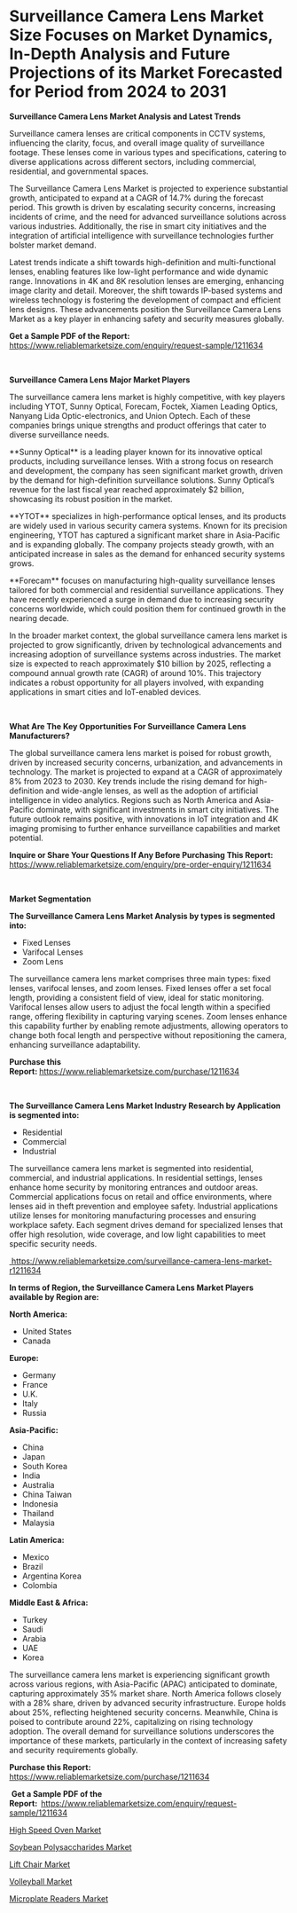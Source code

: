 <p><h1>Surveillance Camera Lens Market Size Focuses on Market Dynamics, In-Depth Analysis and Future Projections of its Market Forecasted for Period from 2024 to 2031</h1></p><p><strong>Surveillance Camera Lens Market Analysis and Latest Trends</strong></p>
<p><p>Surveillance camera lenses are critical components in CCTV systems, influencing the clarity, focus, and overall image quality of surveillance footage. These lenses come in various types and specifications, catering to diverse applications across different sectors, including commercial, residential, and governmental spaces. </p><p>The Surveillance Camera Lens Market is projected to experience substantial growth, anticipated to expand at a CAGR of 14.7% during the forecast period. This growth is driven by escalating security concerns, increasing incidents of crime, and the need for advanced surveillance solutions across various industries. Additionally, the rise in smart city initiatives and the integration of artificial intelligence with surveillance technologies further bolster market demand.</p><p>Latest trends indicate a shift towards high-definition and multi-functional lenses, enabling features like low-light performance and wide dynamic range. Innovations in 4K and 8K resolution lenses are emerging, enhancing image clarity and detail. Moreover, the shift towards IP-based systems and wireless technology is fostering the development of compact and efficient lens designs. These advancements position the Surveillance Camera Lens Market as a key player in enhancing safety and security measures globally.</p></p>
<p><strong>Get a Sample PDF of the Report:&nbsp;</strong> <a href="https://www.reliablemarketsize.com/enquiry/request-sample/1211634?utm_campaign=1105&utm_medium=2&utm_source=Github&utm_content=ia&utm_term=17122024&utm_id=surveillance-camera-lens">https://www.reliablemarketsize.com/enquiry/request-sample/1211634</a></p>
<p>&nbsp;</p>
<p><strong>Surveillance Camera Lens Major Market Players</strong></p>
<p><p>The surveillance camera lens market is highly competitive, with key players including YTOT, Sunny Optical, Forecam, Foctek, Xiamen Leading Optics, Nanyang Lida Optic-electronics, and Union Optech. Each of these companies brings unique strengths and product offerings that cater to diverse surveillance needs.</p><p>**Sunny Optical** is a leading player known for its innovative optical products, including surveillance lenses. With a strong focus on research and development, the company has seen significant market growth, driven by the demand for high-definition surveillance solutions. Sunny Optical’s revenue for the last fiscal year reached approximately $2 billion, showcasing its robust position in the market.</p><p>**YTOT** specializes in high-performance optical lenses, and its products are widely used in various security camera systems. Known for its precision engineering, YTOT has captured a significant market share in Asia-Pacific and is expanding globally. The company projects steady growth, with an anticipated increase in sales as the demand for enhanced security systems grows.</p><p>**Forecam** focuses on manufacturing high-quality surveillance lenses tailored for both commercial and residential surveillance applications. They have recently experienced a surge in demand due to increasing security concerns worldwide, which could position them for continued growth in the nearing decade.</p><p>In the broader market context, the global surveillance camera lens market is projected to grow significantly, driven by technological advancements and increasing adoption of surveillance systems across industries. The market size is expected to reach approximately $10 billion by 2025, reflecting a compound annual growth rate (CAGR) of around 10%. This trajectory indicates a robust opportunity for all players involved, with expanding applications in smart cities and IoT-enabled devices.</p></p>
<p>&nbsp;</p>
<p><strong>What Are The Key Opportunities For Surveillance Camera Lens Manufacturers?</strong></p>
<p><p>The global surveillance camera lens market is poised for robust growth, driven by increased security concerns, urbanization, and advancements in technology. The market is projected to expand at a CAGR of approximately 8% from 2023 to 2030. Key trends include the rising demand for high-definition and wide-angle lenses, as well as the adoption of artificial intelligence in video analytics. Regions such as North America and Asia-Pacific dominate, with significant investments in smart city initiatives. The future outlook remains positive, with innovations in IoT integration and 4K imaging promising to further enhance surveillance capabilities and market potential.</p></p>
<p><strong>Inquire or Share Your Questions If Any Before Purchasing This Report:</strong> <a href="https://www.reliablemarketsize.com/enquiry/pre-order-enquiry/1211634?utm_campaign=1105&utm_medium=2&utm_source=Github&utm_content=ia&utm_term=17122024&utm_id=surveillance-camera-lens">https://www.reliablemarketsize.com/enquiry/pre-order-enquiry/1211634</a></p>
<p>&nbsp;</p>
<p><strong>Market Segmentation</strong></p>
<p><strong>The Surveillance Camera Lens Market Analysis by types is segmented into:</strong></p>
<p><ul><li>Fixed Lenses</li><li>Varifocal Lenses</li><li>Zoom Lens</li></ul></p>
<p><p>The surveillance camera lens market comprises three main types: fixed lenses, varifocal lenses, and zoom lenses. Fixed lenses offer a set focal length, providing a consistent field of view, ideal for static monitoring. Varifocal lenses allow users to adjust the focal length within a specified range, offering flexibility in capturing varying scenes. Zoom lenses enhance this capability further by enabling remote adjustments, allowing operators to change both focal length and perspective without repositioning the camera, enhancing surveillance adaptability.</p></p>
<p><strong>Purchase this Report:&nbsp;</strong><a href="https://www.reliablemarketsize.com/purchase/1211634?utm_campaign=1105&utm_medium=2&utm_source=Github&utm_content=ia&utm_term=17122024&utm_id=surveillance-camera-lens">https://www.reliablemarketsize.com/purchase/1211634</a></p>
<p>&nbsp;</p>
<p><strong>The Surveillance Camera Lens Market Industry Research by Application is segmented into:</strong></p>
<p><ul><li>Residential</li><li>Commercial</li><li>Industrial</li></ul></p>
<p><p>The surveillance camera lens market is segmented into residential, commercial, and industrial applications. In residential settings, lenses enhance home security by monitoring entrances and outdoor areas. Commercial applications focus on retail and office environments, where lenses aid in theft prevention and employee safety. Industrial applications utilize lenses for monitoring manufacturing processes and ensuring workplace safety. Each segment drives demand for specialized lenses that offer high resolution, wide coverage, and low light capabilities to meet specific security needs.</p></p>
<p><a href="https://www.reliablemarketsize.com/surveillance-camera-lens-market-r1211634?utm_campaign=1105&utm_medium=2&utm_source=Github&utm_content=ia&utm_term=17122024&utm_id=surveillance-camera-lens">&nbsp;https://www.reliablemarketsize.com/surveillance-camera-lens-market-r1211634</a></p>
<p><strong>In terms of Region, the Surveillance Camera Lens Market Players available by Region are:</strong></p>
<p>
    <p> <strong> North America: </strong>
        <ul>
            <li>United States</li>
            <li>Canada</li>
        </ul>
        </p> 
    <p> <strong> Europe: </strong>
        <ul>
            <li>Germany</li>
            <li>France</li>
            <li>U.K.</li>
            <li>Italy</li>
            <li>Russia</li>
        </ul>
        </p> 
    <p> <strong> Asia-Pacific: </strong>
        <ul>
            <li>China</li>
            <li>Japan</li>
            <li>South Korea</li>
            <li>India</li>
            <li>Australia</li>
            <li>China Taiwan</li>
            <li>Indonesia</li>
            <li>Thailand</li>
            <li>Malaysia</li>
        </ul>
        </p> 
    <p> <strong> Latin America: </strong>
        <ul>
            <li>Mexico</li>
            <li>Brazil</li>
            <li>Argentina Korea</li>
            <li>Colombia</li>
        </ul>
        </p> 
    <p> <strong> Middle East & Africa: </strong>
        <ul>
            <li>Turkey</li>
            <li>Saudi</li>
            <li>Arabia</li>
            <li>UAE</li>
            <li>Korea</li>
        </ul>
    </p>
    </p>
<p><p>The surveillance camera lens market is experiencing significant growth across various regions, with Asia-Pacific (APAC) anticipated to dominate, capturing approximately 35% market share. North America follows closely with a 28% share, driven by advanced security infrastructure. Europe holds about 25%, reflecting heightened security concerns. Meanwhile, China is poised to contribute around 22%, capitalizing on rising technology adoption. The overall demand for surveillance solutions underscores the importance of these markets, particularly in the context of increasing safety and security requirements globally.</p></p>
<p><strong>Purchase this Report: </strong><a href="https://www.reliablemarketsize.com/purchase/1211634?utm_campaign=1105&utm_medium=2&utm_source=Github&utm_content=ia&utm_term=17122024&utm_id=surveillance-camera-lens">https://www.reliablemarketsize.com/purchase/1211634</a></p>
<p>&nbsp;<strong>Get a Sample PDF of the Report:&nbsp;&nbsp;</strong><a href="https://www.reliablemarketsize.com/enquiry/request-sample/1211634?utm_campaign=1105&utm_medium=2&utm_source=Github&utm_content=ia&utm_term=17122024&utm_id=surveillance-camera-lens">https://www.reliablemarketsize.com/enquiry/request-sample/1211634</a></p>
<p><strong></strong></p>
<p><p><a href="https://www.linkedin.com/pulse/global-high-speed-oven-market-trends-applications-forecast-wdv7f?utm_campaign=1105&utm_medium=2&utm_source=Github&utm_content=ia&utm_term=17122024&utm_id=surveillance-camera-lens">High Speed Oven Market</a></p><p><a href="https://www.linkedin.com/pulse/resilient-growth-expected-global-soybean-polysaccharides-rwp5e?utm_campaign=1105&utm_medium=2&utm_source=Github&utm_content=ia&utm_term=17122024&utm_id=surveillance-camera-lens">Soybean Polysaccharides Market</a></p><p><a href="https://www.linkedin.com/pulse/lift-chair-industry-sector-market-dynamics-future-scenarios-9pmlf?utm_campaign=1105&utm_medium=2&utm_source=Github&utm_content=ia&utm_term=17122024&utm_id=surveillance-camera-lens">Lift Chair Market</a></p><p><a href="https://www.linkedin.com/pulse/volleyball-market-analysis-global-opportunities-players-growth-9kdxf?utm_campaign=1105&utm_medium=2&utm_source=Github&utm_content=ia&utm_term=17122024&utm_id=surveillance-camera-lens">Volleyball Market</a></p><p><a href="https://www.linkedin.com/pulse/microplate-readers-market-growth-outlook-comprehensive-analysis-e0xkf?utm_campaign=1105&utm_medium=2&utm_source=Github&utm_content=ia&utm_term=17122024&utm_id=surveillance-camera-lens">Microplate Readers Market</a></p></p>